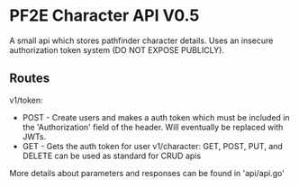 # PF2E Character API V0.5
A small api which stores pathfinder character details. Uses an insecure authorization token system (DO NOT EXPOSE PUBLICLY).
## Routes
v1/token: 
 - POST - Create users and makes a auth token which must be included in the 'Authorization' field of the header. Will eventually be replaced with JWTs.
 - GET - Gets the auth token for user
v1/character: GET, POST, PUT, and DELETE can be used as standard for CRUD apis

More details about parameters and responses can be found in 'api/api.go'
